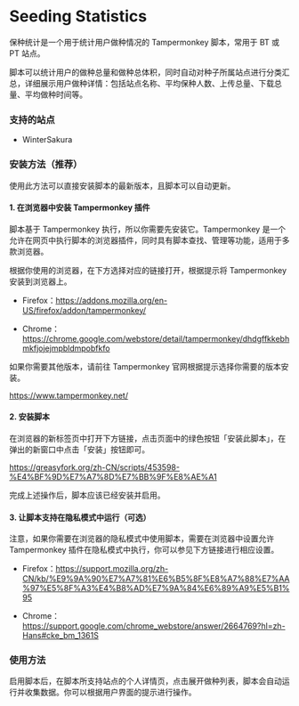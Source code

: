 # Seeding Statistics
 保种统计是一个用于统计用户做种情况的 Tampermonkey 脚本，常用于 BT 或 PT 站点。
 
 脚本可以统计用户的做种总量和做种总体积，同时自动对种子所属站点进行分类汇总，详细展示用户做种详情：包括站点名称、平均保种人数、上传总量、下载总量、平均做种时间等。

### 支持的站点

- WinterSakura

### 安装方法（推荐）

使用此方法可以直接安装脚本的最新版本，且脚本可以自动更新。

#### 1. 在浏览器中安装 Tampermonkey 插件

脚本基于 Tampermonkey 执行，所以你需要先安装它。Tampermonkey 是一个允许在网页中执行脚本的浏览器插件，同时具有脚本查找、管理等功能，适用于多款浏览器。

根据你使用的浏览器，在下方选择对应的链接打开，根据提示将 Tampermonkey 安装到浏览器上。

- Firefox：https://addons.mozilla.org/en-US/firefox/addon/tampermonkey/

- Chrome：https://chrome.google.com/webstore/detail/tampermonkey/dhdgffkkebhmkfjojejmpbldmpobfkfo

如果你需要其他版本，请前往 Tampermonkey 官网根据提示选择你需要的版本安装。

https://www.tampermonkey.net/

#### 2. 安装脚本

在浏览器的新标签页中打开下方链接，点击页面中的绿色按钮「安装此脚本」，在弹出的新窗口中点击「安装」按钮即可。

https://greasyfork.org/zh-CN/scripts/453598-%E4%BF%9D%E7%A7%8D%E7%BB%9F%E8%AE%A1

完成上述操作后，脚本应该已经安装并启用。

#### 3. 让脚本支持在隐私模式中运行（可选）

注意，如果你需要在浏览器的隐私模式中使用脚本，需要在浏览器中设置允许 Tampermonkey 插件在隐私模式中执行，你可以参见下方链接进行相应设置。

- Firefox：https://support.mozilla.org/zh-CN/kb/%E9%9A%90%E7%A7%81%E6%B5%8F%E8%A7%88%E7%AA%97%E5%8F%A3%E4%B8%AD%E7%9A%84%E6%89%A9%E5%B1%95

- Chrome：https://support.google.com/chrome_webstore/answer/2664769?hl=zh-Hans#cke_bm_1361S

### 使用方法

启用脚本后，在脚本所支持站点的个人详情页，点击展开做种列表，脚本会自动运行并收集数据。你可以根据用户界面的提示进行操作。

